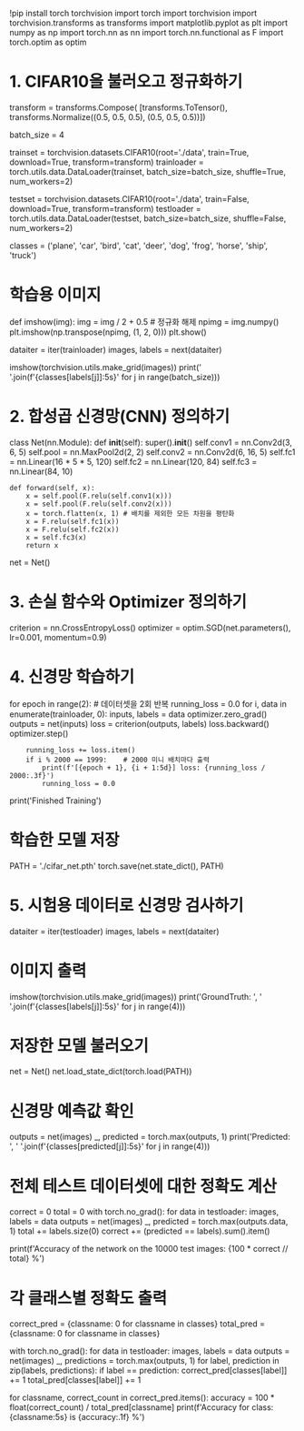 !pip install torch torchvision
import torch
import torchvision
import torchvision.transforms as transforms
import matplotlib.pyplot as plt
import numpy as np
import torch.nn as nn
import torch.nn.functional as F
import torch.optim as optim

# 1. CIFAR10을 불러오고 정규화하기
transform = transforms.Compose(
    [transforms.ToTensor(),
     transforms.Normalize((0.5, 0.5, 0.5), (0.5, 0.5, 0.5))])

batch_size = 4

trainset = torchvision.datasets.CIFAR10(root='./data', train=True,
                                        download=True, transform=transform)
trainloader = torch.utils.data.DataLoader(trainset, batch_size=batch_size,
                                          shuffle=True, num_workers=2)

testset = torchvision.datasets.CIFAR10(root='./data', train=False,
                                       download=True, transform=transform)
testloader = torch.utils.data.DataLoader(testset, batch_size=batch_size,
                                         shuffle=False, num_workers=2)

classes = ('plane', 'car', 'bird', 'cat', 'deer', 'dog', 'frog', 'horse', 'ship', 'truck')

# 학습용 이미지
def imshow(img):
    img = img / 2 + 0.5     # 정규화 해제
    npimg = img.numpy()
    plt.imshow(np.transpose(npimg, (1, 2, 0)))
    plt.show()

dataiter = iter(trainloader)
images, labels = next(dataiter)

imshow(torchvision.utils.make_grid(images))
print(' '.join(f'{classes[labels[j]]:5s}' for j in range(batch_size)))

# 2. 합성곱 신경망(CNN) 정의하기
class Net(nn.Module):
    def __init__(self):
        super().__init__()
        self.conv1 = nn.Conv2d(3, 6, 5)
        self.pool = nn.MaxPool2d(2, 2)
        self.conv2 = nn.Conv2d(6, 16, 5)
        self.fc1 = nn.Linear(16 * 5 * 5, 120)
        self.fc2 = nn.Linear(120, 84)
        self.fc3 = nn.Linear(84, 10)

    def forward(self, x):
        x = self.pool(F.relu(self.conv1(x)))
        x = self.pool(F.relu(self.conv2(x)))
        x = torch.flatten(x, 1) # 배치를 제외한 모든 차원을 평탄화
        x = F.relu(self.fc1(x))
        x = F.relu(self.fc2(x))
        x = self.fc3(x)
        return x

net = Net()

# 3. 손실 함수와 Optimizer 정의하기
criterion = nn.CrossEntropyLoss()
optimizer = optim.SGD(net.parameters(), lr=0.001, momentum=0.9)

# 4. 신경망 학습하기
for epoch in range(2):   # 데이터셋을 2회 반복
    running_loss = 0.0
    for i, data in enumerate(trainloader, 0):
        inputs, labels = data
        optimizer.zero_grad()
        outputs = net(inputs)
        loss = criterion(outputs, labels)
        loss.backward()
        optimizer.step()
        
        running_loss += loss.item()
        if i % 2000 == 1999:    # 2000 미니 배치마다 출력
            print(f'[{epoch + 1}, {i + 1:5d}] loss: {running_loss / 2000:.3f}')
            running_loss = 0.0

print('Finished Training')

# 학습한 모델 저장
PATH = './cifar_net.pth'
torch.save(net.state_dict(), PATH)

# 5. 시험용 데이터로 신경망 검사하기
dataiter = iter(testloader)
images, labels = next(dataiter)

# 이미지 출력
imshow(torchvision.utils.make_grid(images))
print('GroundTruth: ', ' '.join(f'{classes[labels[j]]:5s}' for j in range(4)))

# 저장한 모델 불러오기
net = Net()
net.load_state_dict(torch.load(PATH))

# 신경망 예측값 확인
outputs = net(images)
_, predicted = torch.max(outputs, 1)
print('Predicted: ', ' '.join(f'{classes[predicted[j]]:5s}' for j in range(4)))

# 전체 테스트 데이터셋에 대한 정확도 계산
correct = 0
total = 0
with torch.no_grad():
    for data in testloader:
        images, labels = data
        outputs = net(images)
        _, predicted = torch.max(outputs.data, 1)
        total += labels.size(0)
        correct += (predicted == labels).sum().item()

print(f'Accuracy of the network on the 10000 test images: {100 * correct // total} %')

# 각 클래스별 정확도 출력
correct_pred = {classname: 0 for classname in classes}
total_pred = {classname: 0 for classname in classes}

with torch.no_grad():
    for data in testloader:
        images, labels = data
        outputs = net(images)
        _, predictions = torch.max(outputs, 1)
        for label, prediction in zip(labels, predictions):
            if label == prediction:
                correct_pred[classes[label]] += 1
            total_pred[classes[label]] += 1

for classname, correct_count in correct_pred.items():
    accuracy = 100 * float(correct_count) / total_pred[classname]
    print(f'Accuracy for class: {classname:5s} is {accuracy:.1f} %')